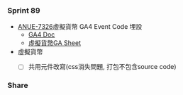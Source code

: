 ### Sprint 89
* [ANUE-7326](https://cnyesrd.atlassian.net/browse/ANUE-7326)虛擬貨幣 GA4 Event Code 埋設
	* [GA4 Doc](https://cnyesrd.atlassian.net/wiki/spaces/PS/pages/2007400449/GA4)
	* [虛擬貨幣GA Sheet](https://docs.google.com/spreadsheets/d/1koB7grGN9jhUV15YgoJMVhZxp41xf6vh0tiZvmFPqEs/edit#gid=163482917)
* 虛擬貨幣
	* [ ] 共用元件改寫(css消失問題, 打包不包含source code)


### Share